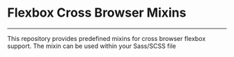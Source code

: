 <h1>Flexbox Cross Browser Mixins</h1>
<hr>
<p>This repository provides predefined mixins for cross browser flexbox support. The mixin can be used within your Sass/SCSS file</p>
